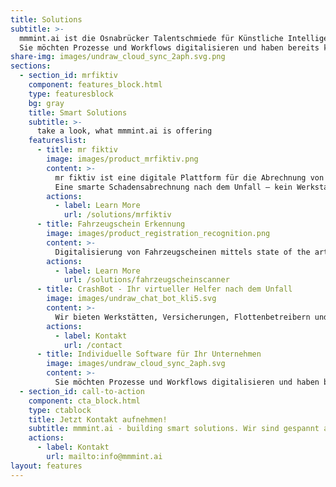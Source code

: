 ```yaml
---
title: Solutions
subtitle: >-
  mmmint.ai ist die Osnabrücker Talentschmiede für Künstliche Intelligenz und Digitales.
  Sie möchten Prozesse und Workflows digitalisieren und haben bereits konkrete Ideen? Wir entwickeln gemeinsam mit Ihnen datenbasierte digitale Services. Maßgeschneiderte Lösungen mit modernster Technologie. Die Projekte werden gemeinsam erarbeitet. Sprechen Sie uns gerne an.
share-img: images/undraw_cloud_sync_2aph.svg.png
sections:
  - section_id: mrfiktiv
    component: features_block.html
    type: featuresblock
    bg: gray
    title: Smart Solutions
    subtitle: >-
      take a look, what mmmint.ai is offering
    featureslist:
      - title: mr fiktiv
        image: images/product_mrfiktiv.png
        content: >-
          mr fiktiv ist eine digitale Plattform für die Abrechnung von Versicherungsschäden nach einem Autounfall.​
          Eine smarte Schadensabrechnung nach dem Unfall – kein Werkstattbesuch, keine Reparatur und dank dem Einsatz von KI schnelles Geld. ​
        actions:
          - label: Learn More
            url: /solutions/mrfiktiv
      - title: Fahrzeugschein Erkennung
        image: images/product_registration_recognition.png
        content: >-
          Digitalisierung von Fahrzeugscheinen mittels state of the art object detection und optical character recognition (OCR). Durch Machine Learning zur automatisierten Anlage von Kundenfahrzeugen und Versicherungsfällen in Ihrem DMS System. mmmint.ai virtualisiert den Fahrzeugschein sowohl für den Werkstattbesuch, Flottenbetreiber und Fuhrparkmanager.
        actions:
          - label: Learn More
            url: /solutions/fahrzeugscheinscanner
      - title: CrashBot - Ihr virtueller Helfer nach dem Unfall
        image: images/undraw_chat_bot_kli5.svg
        content: >-
          Wir bieten Werkstätten, Versicherungen, Flottenbetreibern und Fuhrparkmanagern einen auf KI trainierten Chatbot an. Die Antworten werden durch Deep Learning optimiert und geben dem Endkunden Sicherheit im Umgang mit dieser schwierigen Thematik. Unser CrashBot lernt gerade für seinen großen Auftritt - wenn Sie von Anfang dabei sein möchten, melden Sie sich gerne hier für unsere Updates an.
        actions:
          - label: Kontakt
            url: /contact
      - title: Individuelle Software für Ihr Unternehmen
        image: images/undraw_cloud_sync_2aph.svg
        content: >-
          Sie möchten Prozesse und Workflows digitalisieren und haben bereits konkrete Ideen? Wir entwickeln gemeinsam mit Ihnen datenbasierte digitale Services. Maßgeschneiderte Lösungen mit modernster Technologie. Die Projekte werden gemeinsam erarbeitet. Sprechen Sie uns gerne an.
  - section_id: call-to-action
    component: cta_block.html
    type: ctablock
    title: Jetzt Kontakt aufnehmen!
    subtitle: mmmint.ai - building smart solutions. Wir sind gespannt auf Ihre Herausforderung
    actions:
      - label: Kontakt
        url: mailto:info@mmmint.ai
layout: features
---
```


<script type="application/ld+json">
    {
      "@context": "https://schema.org/",
      "@type": "Product",
      "name": "Mr Fiktiv",
      "image": [
        "https://www.mmmint.ai/images/product_mrfiktiv.png"
       ],
      "description": "mr fiktiv ist eine digitale Plattform für die Abrechnung von Versicherungsschäden nach einem Autounfall.​",
      "brand": {
        "@type": "Brand",
        "name": "mmmint"
      },
      "offers": {
        "@type": "Offer",
        "url": "https://www.mmmint.ai/solutions/mrfiktiv/",
        "priceCurrency": "EUR",
        "price": "29,00"
      }
    }
</script>

<script type="application/ld+json">
    {
      "@context": "https://schema.org/",
      "@type": "Product",
      "name": "Fahrzeugschein Scanner",
      "image": [
        "https://www.mmmint.ai/images/product_registration_recognition.png"
       ],
      "description": "Mithilfe unserer Fahrzeugscheinerkennung können Sie ihre Fahrzeugscheine automatisiert auslesen.",
      "brand": {
        "@type": "Brand",
        "name": "mmmint"
      },
      "offers": {
        "@type": "Offer",
        "url": "https://www.mmmint.ai/solutions/fahrzeugscheinscanner/",
        "priceCurrency": "EUR",
        "price": "99,00"
      }
    }
</script>

<script type="application/ld+json">
    {
      "@context": "https://schema.org/",
      "@type": "Product",
      "name": "Chat Bot",
      "image": [
        "https://www.mmmint.ai/images/product_registration_recognition.png"
       ],
      "description": "Wir bieten Werkstätten, Versicherungen, Flottenbetreibern und Fuhrparkmanagern einen auf KI trainierten Chatbot an.",
      "brand": {
        "@type": "Brand",
        "name": "mmmint"
      },
      "offers": {
        "@type": "Offer",
        "url": "https://www.mmmint.ai/contact/",
		"priceCurrency": "EUR",
		"price": "99,00"
      }
    }
</script>

 <script type="application/ld+json">
    {
      "@context": "https://schema.org",
      "@type": "SoftwareApplication",
      "name": "Mr Fiktiv",
      "operatingSystem": "Browser",
      "applicationCategory": "BusinessApplication",
      "offers": {
        "@type": "Offer",
        "price": "29,00",
        "priceCurrency": "EUR"
      }
    }
    </script>
